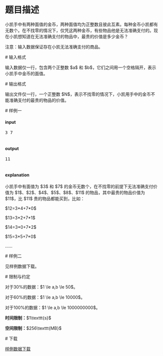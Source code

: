 # 题目描述

<p>小凯手中有两种面值的金币，两种面值均为正整数且彼此互素。每种金币小凯都有无数个。在不找零的情况下，仅凭这两种金币，有些物品他是无法准确支付的。现在小凯想知道在无法准确支付的物品中，最贵的价值是多少金币？</p>
<p>注意：输入数据保证存在小凯无法准确支付的商品。</p>
# 输入格式


<p>输入数据仅一行，包含两个正整数 $a$ 和 $b$，它们之间用一个空格隔开，表示小凯手中金币的面值。</p>
# 输出格式


<p>输出文件仅一行，一个正整数 $N$，表示不找零的情况下，小凯用手中的金币不能准确支付的最贵的物品的价值。</p>
# 样例一


<h4>input</h4>
<pre>3 7

</pre>

<h4>output</h4>
<pre>11

</pre>

<h4>explanation</h4>
<p>小凯手中有面值为 $3$ 和 $7$ 的金币无数个，在不找零的前提下无法准确支付价值为 $1$、$2$、$4$、$5$、$8$、$11$ 的物品，其中最贵的物品价值为 $11$，比 $11$ 贵的物品都能买到，比如：</p>
<p>$12=3*4+7*0$ </p>
<p>$13=3*2+7*1$ </p>
<p>$14=3*0+7*2$ </p>
<p>$15=3*5+7*0$ </p>
<p>……</p>
# 样例二


<p>见样例数据下载。</p>
# 限制与约定


<p>对于30%的数据：$1 \le a,b \le 50$。</p>
<p>对于60%的数据：$1 \le a,b \le 10000$。</p>
<p>对于100%的数据：$1 \le a,b \le 1000000000$。</p>
<p><strong>时间限制：</strong>$1\texttt{s}$</p>
<p><strong>空间限制：</strong>$256\texttt{MB}$</p>
# 下载


<p><a href="/download.php?type=problem&amp;id=329">样例数据下载</a></p>
